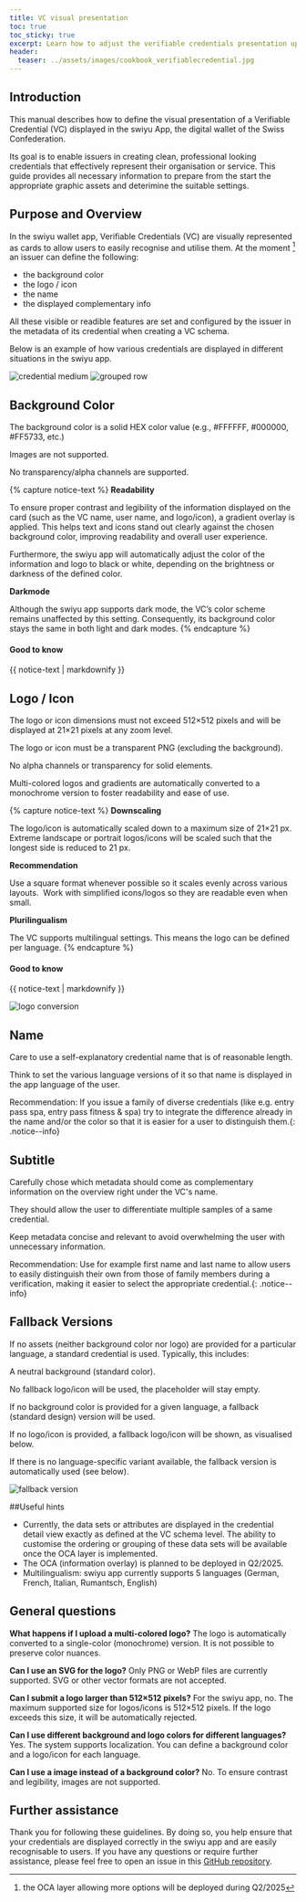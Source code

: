 ```yaml
---
title: VC visual presentation
toc: true
toc_sticky: true
excerpt: Learn how to adjust the verifiable credentials presentation upon your needs
header:
  teaser: ../assets/images/cookbook_verifiablecredential.jpg
---
```


## Introduction

This manual describes how to define the visual presentation of a Verifiable Credential (VC) displayed in the swiyu App, the digital wallet of the Swiss Confederation.

Its goal is to enable issuers in creating clean, professional looking credentials that effectively represent their organisation or service. This guide provides all necessary information to prepare from the start the appropriate graphic assets and deterimine the suitable settings. 

## Purpose and Overview 

In the swiyu wallet app, Verifiable Credentials (VC) are visually represented as cards to allow users to easily recognise and utilise them. At the moment [^1] an issuer can define the following:

[^1]: the OCA layer allowing more options will be deployed during Q2/2025

- the background color
- the logo / icon
- the name
- the displayed complementary info

All these visible or readible features are set and configured by the issuer in the metadata of its credential when creating a VC schema. 

Below is an example of how various credentials are displayed in different situations in the swiyu app.

![credential medium](../../assets/images/vc_credential_medium.png)
![grouped row](../../assets/images/vc_grouped_row.png)

## Background Color

The background color is a solid HEX color value (e.g., #FFFFFF, #000000, #FF5733, etc.)

Images are not supported.

No transparency/alpha channels are supported.

{% capture notice-text %}
**Readability** 

To ensure proper contrast and legibility of the information displayed on the card (such as the VC name, user name, and logo/icon), a gradient overlay is applied. This helps text and icons stand out clearly against the chosen background color, improving readability and overall user experience.

Furthermore, the swiyu app will automatically adjust the color of the information and logo to black or white, depending on the brightness or darkness of the defined color.

**Darkmode**

Although the swiyu app supports dark mode, the VC’s color scheme remains unaffected by this setting. Consequently, its background color stays the same in both light and dark modes.
{% endcapture %}

<div class="notice--info">
  <h4 class="no_toc">Good to know</h4>
  {{ notice-text | markdownify }}
</div>

## Logo / Icon

The logo or icon dimensions must not exceed 512×512 pixels and will be displayed at 21×21 pixels at any zoom level.

The logo or icon must be a transparent PNG (excluding the background). 

No alpha channels or transparency for solid elements. 

Multi-colored logos and gradients are automatically converted to a monochrome version to foster readability and ease of use. 

{% capture notice-text %}
**Downscaling**  

The logo/icon is automatically scaled down to a maximum size of 21×21 px. Extreme landscape or portrait logos/icons will be scaled such that the longest side is reduced to 21 px.

**Recommendation**

Use a square format whenever possible so it scales evenly across various layouts. 
Work with simplified icons/logos so they are readable even when small. 

**Plurilingualism**

The VC supports multilingual settings. This means the logo can be defined per language.
{% endcapture %}

<div class="notice--info">
  <h4 class="no_toc">Good to know</h4>
  {{ notice-text | markdownify }}
</div>

![logo conversion](../../assets/images/vc_logo_conversion.png)

## Name

Care to use a self-explanatory credential name that is of reasonable length. 

Think to set the various language versions of it so that name is displayed in the app language of the user. 

Recommendation: If you issue a family of diverse credentials (like e.g. entry pass spa, entry pass fitness & spa) try to integrate the difference already in the name and/or the color so that it is easier for a user to distinguish them.{: .notice--info}

## Subtitle

Carefully chose which metadata should come as complementary information on the overview right under the VC's name.

They should allow the user to differentiate multiple samples of a same credential.

Keep metadata concise and relevant to avoid overwhelming the user with unnecessary information.

Recommendation: Use for example first name and last name to allow users to easily distinguish their own from those of family members during a verification, making it easier to select the appropriate credential.{: .notice--info}

## Fallback Versions

If no assets (neither background color nor logo) are provided for a particular language, a standard credential is used. Typically, this includes:

A neutral background (standard color).

No fallback logo/icon will be used, the placeholder will stay empty.

If no background color is provided for a given language, a fallback (standard design) version will be used.

If no logo/icon is provided, a fallback logo/icon will be shown, as visualised below.

If there is no language-specific variant available, the fallback version is automatically used (see below).

![fallback version](../../assets/images/vc_fallback_version.png)

##Useful hints

- Currently, the data sets or attributes are displayed in the credential detail view exactly as defined at the VC schema level. The ability to customise the ordering or grouping of these data sets will be available once the OCA layer is implemented.
- The OCA (information overlay) is planned to be deployed in Q2/2025.
- Multilingualism: swiyu app currently supports 5 languages (German, French, Italian, Rumantsch, English)

## General questions

**What happens if I upload a multi-colored logo?**
The logo is automatically converted to a single-color (monochrome) version. It is not possible to preserve color nuances.

**Can I use an SVG for the logo?**
Only PNG or WebP files are currently supported. SVG or other vector formats are not accepted.

**Can I submit a logo larger than 512×512 pixels?**
For the swiyu app, no. The maximum supported size for logos/icons is 512×512 pixels. If the logo exceeds this size, it will be automatically rejected.

**Can I use different background and logo colors for different languages?**
Yes. The system supports localization. You can define a background color and a logo/icon for each language.

**Can I use a image instead of a background color?**
No. To ensure contrast and legibility, images are not supported.

## Further assistance

Thank you for following these guidelines. By doing so, you help ensure that your credentials are displayed correctly in the swiyu app and are easily recognisable to users. If you have any questions or require further assistance, please feel free to open an issue in this [GitHub repository](https://github.com/swiyu-admin-ch/swiyu-admin-ch.github.io).


